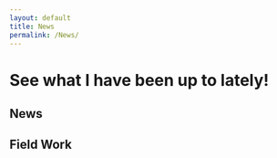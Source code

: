 ```yaml
---
layout: default
title: News
permalink: /News/
---
```


<h1><strong>See what I have been up to lately!</strong></h1>

<h2>News</h2>

<h2>Field Work</h2>
